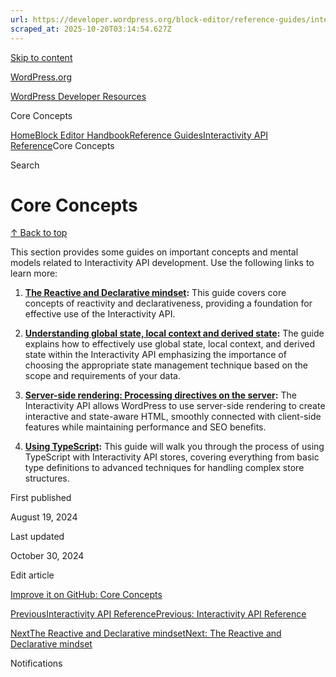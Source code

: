 ```yaml
---
url: https://developer.wordpress.org/block-editor/reference-guides/interactivity-api/core-concepts
scraped_at: 2025-10-20T03:14:54.627Z
---
```


[Skip to content](https://developer.wordpress.org/block-editor/reference-guides/interactivity-api/core-concepts/#wp--skip-link--target)

[WordPress.org](https://wordpress.org/)

[WordPress Developer Resources](https://developer.wordpress.org/)

Core Concepts


[Home](https://developer.wordpress.org/)[Block Editor Handbook](https://developer.wordpress.org/block-editor/)[Reference Guides](https://developer.wordpress.org/block-editor/reference-guides/)[Interactivity API Reference](https://developer.wordpress.org/block-editor/reference-guides/interactivity-api/)Core Concepts

Search

# Core Concepts

[↑ Back to top](https://developer.wordpress.org/block-editor/reference-guides/interactivity-api/core-concepts/#wp--skip-link--target)

This section provides some guides on important concepts and mental models related to Interactivity API development. Use the following links to learn more:

1. **[The Reactive and Declarative mindset](https://developer.wordpress.org/block-editor/reference-guides/interactivity-api/core-concepts/the-reactive-and-declarative-mindset/):** This guide covers core concepts of reactivity and declarativeness, providing a foundation for effective use of the Interactivity API.

2. **[Understanding global state, local context and derived state](https://developer.wordpress.org/block-editor/reference-guides/interactivity-api/core-concepts/undestanding-global-state-local-context-and-derived-state/):** The guide explains how to effectively use global state, local context, and derived state within the Interactivity API emphasizing the importance of choosing the appropriate state management technique based on the scope and requirements of your data.

3. **[Server-side rendering: Processing directives on the server](https://developer.wordpress.org/block-editor/reference-guides/interactivity-api/core-concepts/server-side-rendering/):** The Interactivity API allows WordPress to use server-side rendering to create interactive and state-aware HTML, smoothly connected with client-side features while maintaining performance and SEO benefits.

4. **[Using TypeScript](https://developer.wordpress.org/block-editor/reference-guides/interactivity-api/core-concepts/using-typescript/):** This guide will walk you through the process of using TypeScript with Interactivity API stores, covering everything from basic type definitions to advanced techniques for handling complex store structures.


First published

August 19, 2024

Last updated

October 30, 2024

Edit article

[Improve it on GitHub: Core Concepts](https://github.com/WordPress/gutenberg/edit/trunk/docs/reference-guides/interactivity-api/core-concepts/README.md)

[PreviousInteractivity API ReferencePrevious: Interactivity API Reference](https://developer.wordpress.org/block-editor/reference-guides/interactivity-api/)

[NextThe Reactive and Declarative mindsetNext: The Reactive and Declarative mindset](https://developer.wordpress.org/block-editor/reference-guides/interactivity-api/core-concepts/the-reactive-and-declarative-mindset/)

Notifications